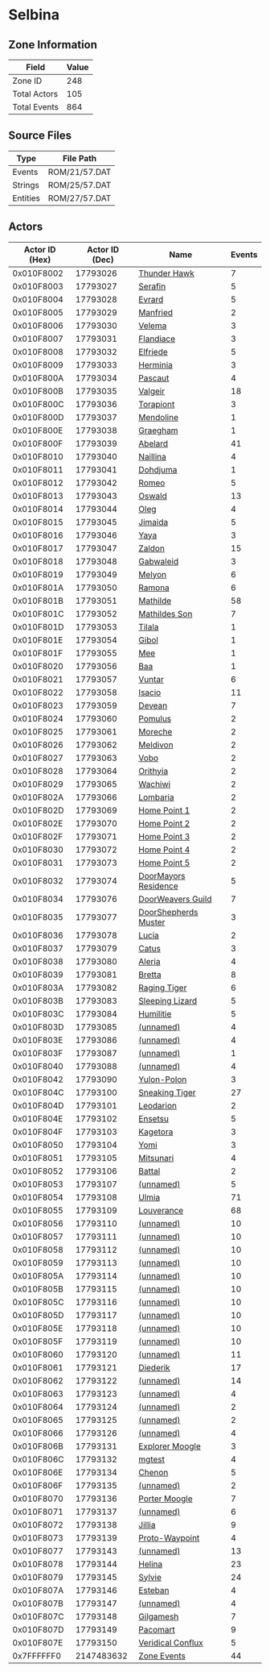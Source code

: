 # Selbina

## Zone Information

| Field        |   Value |
|--------------|---------|
| Zone ID      |     248 |
| Total Actors |     105 |
| Total Events |     864 |

## Source Files

| Type     | File Path     |
|----------|---------------|
| Events   | ROM/21/57.DAT |
| Strings  | ROM/25/57.DAT |
| Entities | ROM/27/57.DAT |

## Actors

| Actor ID (Hex)   |   Actor ID (Dec) | Name                                                               |   Events |
|------------------|------------------|--------------------------------------------------------------------|----------|
| 0x010F8002       |         17793026 | [Thunder Hawk](./17793026%20-%20Thunder%20Hawk.md)                 |        7 |
| 0x010F8003       |         17793027 | [Serafin](./17793027%20-%20Serafin.md)                             |        5 |
| 0x010F8004       |         17793028 | [Evrard](./17793028%20-%20Evrard.md)                               |        5 |
| 0x010F8005       |         17793029 | [Manfried](./17793029%20-%20Manfried.md)                           |        2 |
| 0x010F8006       |         17793030 | [Velema](./17793030%20-%20Velema.md)                               |        3 |
| 0x010F8007       |         17793031 | [Flandiace](./17793031%20-%20Flandiace.md)                         |        3 |
| 0x010F8008       |         17793032 | [Elfriede](./17793032%20-%20Elfriede.md)                           |        5 |
| 0x010F8009       |         17793033 | [Herminia](./17793033%20-%20Herminia.md)                           |        3 |
| 0x010F800A       |         17793034 | [Pascaut](./17793034%20-%20Pascaut.md)                             |        4 |
| 0x010F800B       |         17793035 | [Valgeir](./17793035%20-%20Valgeir.md)                             |       18 |
| 0x010F800C       |         17793036 | [Torapiont](./17793036%20-%20Torapiont.md)                         |        3 |
| 0x010F800D       |         17793037 | [Mendoline](./17793037%20-%20Mendoline.md)                         |        1 |
| 0x010F800E       |         17793038 | [Graegham](./17793038%20-%20Graegham.md)                           |        1 |
| 0x010F800F       |         17793039 | [Abelard](./17793039%20-%20Abelard.md)                             |       41 |
| 0x010F8010       |         17793040 | [Naillina](./17793040%20-%20Naillina.md)                           |        4 |
| 0x010F8011       |         17793041 | [Dohdjuma](./17793041%20-%20Dohdjuma.md)                           |        1 |
| 0x010F8012       |         17793042 | [Romeo](./17793042%20-%20Romeo.md)                                 |        5 |
| 0x010F8013       |         17793043 | [Oswald](./17793043%20-%20Oswald.md)                               |       13 |
| 0x010F8014       |         17793044 | [Oleg](./17793044%20-%20Oleg.md)                                   |        4 |
| 0x010F8015       |         17793045 | [Jimaida](./17793045%20-%20Jimaida.md)                             |        5 |
| 0x010F8016       |         17793046 | [Yaya](./17793046%20-%20Yaya.md)                                   |        3 |
| 0x010F8017       |         17793047 | [Zaldon](./17793047%20-%20Zaldon.md)                               |       15 |
| 0x010F8018       |         17793048 | [Gabwaleid](./17793048%20-%20Gabwaleid.md)                         |        3 |
| 0x010F8019       |         17793049 | [Melyon](./17793049%20-%20Melyon.md)                               |        6 |
| 0x010F801A       |         17793050 | [Ramona](./17793050%20-%20Ramona.md)                               |        6 |
| 0x010F801B       |         17793051 | [Mathilde](./17793051%20-%20Mathilde.md)                           |       58 |
| 0x010F801C       |         17793052 | [Mathildes Son](./17793052%20-%20Mathildes%20Son.md)               |        7 |
| 0x010F801D       |         17793053 | [Tilala](./17793053%20-%20Tilala.md)                               |        1 |
| 0x010F801E       |         17793054 | [Gibol](./17793054%20-%20Gibol.md)                                 |        1 |
| 0x010F801F       |         17793055 | [Mee](./17793055%20-%20Mee.md)                                     |        1 |
| 0x010F8020       |         17793056 | [Baa](./17793056%20-%20Baa.md)                                     |        1 |
| 0x010F8021       |         17793057 | [Vuntar](./17793057%20-%20Vuntar.md)                               |        6 |
| 0x010F8022       |         17793058 | [Isacio](./17793058%20-%20Isacio.md)                               |       11 |
| 0x010F8023       |         17793059 | [Devean](./17793059%20-%20Devean.md)                               |        7 |
| 0x010F8024       |         17793060 | [Pomulus](./17793060%20-%20Pomulus.md)                             |        2 |
| 0x010F8025       |         17793061 | [Moreche](./17793061%20-%20Moreche.md)                             |        2 |
| 0x010F8026       |         17793062 | [Meldivon](./17793062%20-%20Meldivon.md)                           |        2 |
| 0x010F8027       |         17793063 | [Vobo](./17793063%20-%20Vobo.md)                                   |        2 |
| 0x010F8028       |         17793064 | [Orithyia](./17793064%20-%20Orithyia.md)                           |        2 |
| 0x010F8029       |         17793065 | [Wachiwi](./17793065%20-%20Wachiwi.md)                             |        2 |
| 0x010F802A       |         17793066 | [Lombaria](./17793066%20-%20Lombaria.md)                           |        2 |
| 0x010F802D       |         17793069 | [Home Point 1](./17793069%20-%20Home%20Point%201.md)               |        2 |
| 0x010F802E       |         17793070 | [Home Point 2](./17793070%20-%20Home%20Point%202.md)               |        2 |
| 0x010F802F       |         17793071 | [Home Point 3](./17793071%20-%20Home%20Point%203.md)               |        2 |
| 0x010F8030       |         17793072 | [Home Point 4](./17793072%20-%20Home%20Point%204.md)               |        2 |
| 0x010F8031       |         17793073 | [Home Point 5](./17793073%20-%20Home%20Point%205.md)               |        2 |
| 0x010F8032       |         17793074 | [DoorMayors Residence](./17793074%20-%20DoorMayors%20Residence.md) |        5 |
| 0x010F8034       |         17793076 | [DoorWeavers Guild](./17793076%20-%20DoorWeavers%20Guild.md)       |        7 |
| 0x010F8035       |         17793077 | [DoorShepherds Muster](./17793077%20-%20DoorShepherds%20Muster.md) |        3 |
| 0x010F8036       |         17793078 | [Lucia](./17793078%20-%20Lucia.md)                                 |        2 |
| 0x010F8037       |         17793079 | [Catus](./17793079%20-%20Catus.md)                                 |        3 |
| 0x010F8038       |         17793080 | [Aleria](./17793080%20-%20Aleria.md)                               |        4 |
| 0x010F8039       |         17793081 | [Bretta](./17793081%20-%20Bretta.md)                               |        8 |
| 0x010F803A       |         17793082 | [Raging Tiger](./17793082%20-%20Raging%20Tiger.md)                 |        6 |
| 0x010F803B       |         17793083 | [Sleeping Lizard](./17793083%20-%20Sleeping%20Lizard.md)           |        5 |
| 0x010F803C       |         17793084 | [Humilitie](./17793084%20-%20Humilitie.md)                         |        5 |
| 0x010F803D       |         17793085 | [(unnamed)](./17793085.md)                                         |        4 |
| 0x010F803E       |         17793086 | [(unnamed)](./17793086.md)                                         |        4 |
| 0x010F803F       |         17793087 | [(unnamed)](./17793087.md)                                         |        1 |
| 0x010F8040       |         17793088 | [(unnamed)](./17793088.md)                                         |        4 |
| 0x010F8042       |         17793090 | [Yulon-Polon](./17793090%20-%20Yulon-Polon.md)                     |        3 |
| 0x010F804C       |         17793100 | [Sneaking Tiger](./17793100%20-%20Sneaking%20Tiger.md)             |       27 |
| 0x010F804D       |         17793101 | [Leodarion](./17793101%20-%20Leodarion.md)                         |        2 |
| 0x010F804E       |         17793102 | [Ensetsu](./17793102%20-%20Ensetsu.md)                             |        5 |
| 0x010F804F       |         17793103 | [Kagetora](./17793103%20-%20Kagetora.md)                           |        3 |
| 0x010F8050       |         17793104 | [Yomi](./17793104%20-%20Yomi.md)                                   |        3 |
| 0x010F8051       |         17793105 | [Mitsunari](./17793105%20-%20Mitsunari.md)                         |        4 |
| 0x010F8052       |         17793106 | [Battal](./17793106%20-%20Battal.md)                               |        2 |
| 0x010F8053       |         17793107 | [(unnamed)](./17793107.md)                                         |        5 |
| 0x010F8054       |         17793108 | [Ulmia](./17793108%20-%20Ulmia.md)                                 |       71 |
| 0x010F8055       |         17793109 | [Louverance](./17793109%20-%20Louverance.md)                       |       68 |
| 0x010F8056       |         17793110 | [(unnamed)](./17793110.md)                                         |       10 |
| 0x010F8057       |         17793111 | [(unnamed)](./17793111.md)                                         |       10 |
| 0x010F8058       |         17793112 | [(unnamed)](./17793112.md)                                         |       10 |
| 0x010F8059       |         17793113 | [(unnamed)](./17793113.md)                                         |       10 |
| 0x010F805A       |         17793114 | [(unnamed)](./17793114.md)                                         |       10 |
| 0x010F805B       |         17793115 | [(unnamed)](./17793115.md)                                         |       10 |
| 0x010F805C       |         17793116 | [(unnamed)](./17793116.md)                                         |       10 |
| 0x010F805D       |         17793117 | [(unnamed)](./17793117.md)                                         |       10 |
| 0x010F805E       |         17793118 | [(unnamed)](./17793118.md)                                         |       10 |
| 0x010F805F       |         17793119 | [(unnamed)](./17793119.md)                                         |       10 |
| 0x010F8060       |         17793120 | [(unnamed)](./17793120.md)                                         |       11 |
| 0x010F8061       |         17793121 | [Diederik](./17793121%20-%20Diederik.md)                           |       17 |
| 0x010F8062       |         17793122 | [(unnamed)](./17793122.md)                                         |       14 |
| 0x010F8063       |         17793123 | [(unnamed)](./17793123.md)                                         |        4 |
| 0x010F8064       |         17793124 | [(unnamed)](./17793124.md)                                         |        2 |
| 0x010F8065       |         17793125 | [(unnamed)](./17793125.md)                                         |        2 |
| 0x010F8066       |         17793126 | [(unnamed)](./17793126.md)                                         |        4 |
| 0x010F806B       |         17793131 | [Explorer Moogle](./17793131%20-%20Explorer%20Moogle.md)           |        3 |
| 0x010F806C       |         17793132 | [mgtest](./17793132%20-%20mgtest.md)                               |        4 |
| 0x010F806E       |         17793134 | [Chenon](./17793134%20-%20Chenon.md)                               |        5 |
| 0x010F806F       |         17793135 | [(unnamed)](./17793135.md)                                         |        2 |
| 0x010F8070       |         17793136 | [Porter Moogle](./17793136%20-%20Porter%20Moogle.md)               |        7 |
| 0x010F8071       |         17793137 | [(unnamed)](./17793137.md)                                         |        6 |
| 0x010F8072       |         17793138 | [Jillia](./17793138%20-%20Jillia.md)                               |        9 |
| 0x010F8073       |         17793139 | [Proto-Waypoint](./17793139%20-%20Proto-Waypoint.md)               |        4 |
| 0x010F8077       |         17793143 | [(unnamed)](./17793143.md)                                         |       13 |
| 0x010F8078       |         17793144 | [Helina](./17793144%20-%20Helina.md)                               |       23 |
| 0x010F8079       |         17793145 | [Sylvie](./17793145%20-%20Sylvie.md)                               |       24 |
| 0x010F807A       |         17793146 | [Esteban](./17793146%20-%20Esteban.md)                             |        4 |
| 0x010F807B       |         17793147 | [(unnamed)](./17793147.md)                                         |        4 |
| 0x010F807C       |         17793148 | [Gilgamesh](./17793148%20-%20Gilgamesh.md)                         |        7 |
| 0x010F807D       |         17793149 | [Pacomart](./17793149%20-%20Pacomart.md)                           |        9 |
| 0x010F807E       |         17793150 | [Veridical Conflux](./17793150%20-%20Veridical%20Conflux.md)       |        5 |
| 0x7FFFFFF0       |       2147483632 | [Zone Events](./Zone%20Events.md)                                  |       44 |